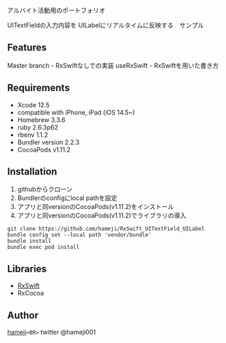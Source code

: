 アルバイト活動用のポートフォリオ

UITextFieldの入力内容を
UILabelにリアルタイムに反映する　サンプル

## Features

Master branch - RxSwiftなしでの実装
useRxSwift - RxSwiftを用いた書き方

## Requirements

- Xcode 12.5
- compatible with iPhone, iPad (iOS 14.5~)
- Homebrew 3.3.6
- ruby 2.6.3p62
- rbenv 1.1.2
- Bundler version 2.2.3
- CocoaPods v1.11.2

## Installation

1. githubからクローン
2. Bundlerのconfigにlocal pathを設定
3. アプリと同versionのCocoaPods(v1.11.2)をインストール
4. アプリと同versionのCocoaPods(v1.11.2)でライブラリの導入

```
git clone https://github.com/hameji/RxSwift_UITextField_UILabel
bundle config set --local path 'vendor/bundle'
bundle install
bundle exec pod install
```

## Libraries

- [RxSwift](https://github.com/ReactiveX/RxSwift)
- RxCocoa

## Author

[hameji](https://github.com/hameji)`<BR>`
twitter @hameji001

